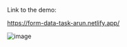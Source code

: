 Link to the demo:

https://form-data-task-arun.netlify.app/


![image](https://user-images.githubusercontent.com/14010423/110236781-c17fdb00-7f5d-11eb-8ddb-fbab6f609100.png)
